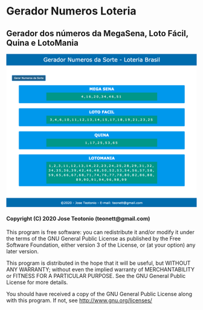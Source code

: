 # Gerador Numeros Loteria

<h2> Gerador dos números da MegaSena, Loto Fácil, Quina e LotoMania</h2>

<img src="https://github.com/teonett/Gerador-Numeros-Loteria/blob/master/img/preview.png">

<h4>Copyright (C) 2020 Jose Teotonio (teonett@gmail.com)</h4>
<p>
This program is free software: you can redistribute it and/or modify it under the terms of the GNU General Public License as published by
the Free Software Foundation, either version 3 of the License, or (at your option) any later version.

This program is distributed in the hope that it will be useful, but WITHOUT ANY WARRANTY; without even the implied warranty of
MERCHANTABILITY or FITNESS FOR A PARTICULAR PURPOSE.  See the GNU General Public License for more details.

You should have received a copy of the GNU General Public License along with this program.  If not, see <http://www.gnu.org/licenses/>
</p>
